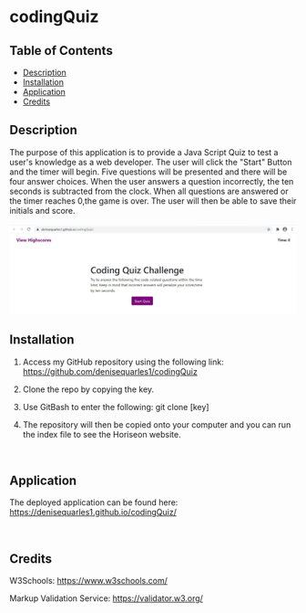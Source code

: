 # codingQuiz

## Table of Contents
* [Description](#description)
* [Installation](#installation)
* [Application](#application)
* [Credits](#credits)

## Description
The purpose of this application is to provide a Java Script Quiz to test a user's knowledge as a web developer. The user will click the "Start" Button and the timer will begin. Five questions will be presented and there will be four answer choices. When the user answers a question incorrectly, the ten seconds is subtracted from the clock.
When all questions are answered or the timer reaches 0,the game is over. The user will then be able to save their initials and score.
<br>
<br>
 <img src="screenshot.JPG" alt="screenshot"> 
 
 
## Installation
1. Access my GitHub repository using the following link: https://github.com/denisequarles1/codingQuiz

2. Clone the repo by copying the key.

3. Use GitBash to enter the following: git clone [key]

4. The repository will then be copied onto your computer and you can run the index file to see the Horiseon website.

<br>

## Application
The deployed application can be found here: https://denisequarles1.github.io/codingQuiz/

<br>

## Credits
W3Schools: https://www.w3schools.com/

Markup Validation Service: https://validator.w3.org/




